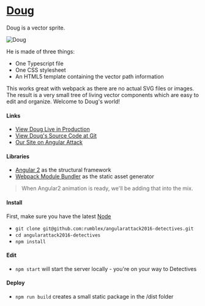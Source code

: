 # [Doug](http://detectives.2016.angularattack.io/)

Doug is a vector sprite.

![Doug](https://s3.amazonaws.com/sonipa/doug.jpg "Doug")

He is made of three things: 

* One Typescript file
* One CSS stylesheet
* An HTML5 template containing the vector path information

This works great with webpack as there are no actual SVG files or images. The result is a very small tree of living vector components which are easy to edit and organize. Welcome to Doug's world! 

#### Links

* [View Doug Live in Production](http://detectives.2016.angularattack.io/)
* [View Doug's Source Code at Git](https://github.com/rumblex/angularattack2016-detectives)
* [Our Site on Angular Attack](https://www.angularattack.com/entries/3433-the-detectives)

#### Libraries

* [Angular 2](https://github.com/angular/quickstart) as the structural framework
* [Webpack Module Bundler](https://github.com/webpack/webpack) as the static asset generator

> When Angular2 animation is ready, we'll be adding that into the mix.

#### Install

First, make sure you have the latest [Node](https://nodejs.org)

* `git clone git@github.com:rumblex/angularattack2016-detectives.git`
* `cd angularattack2016-detectives`
* `npm install`

#### Edit

* `npm start` will start the server locally - you're on your way to Detectives

#### Deploy

* `npm run build` creates a small static package in the /dist folder